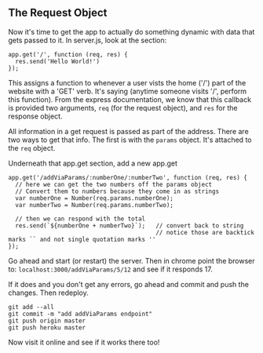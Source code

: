 ## The Request Object

Now it's time to get the app to actually do something dynamic with data that gets passed to it.  In server.js, look at the section:
```
app.get('/', function (req, res) {
  res.send('Hello World!')
});
```

This assigns a function to whenever a user vists the home ('/') part of the website with a 'GET' verb.  It's saying (anytime someone visits '/', perform this function).  From the express documentation, we know that this callback is provided two arguments, `req` (for the request object), and `res` for the response object.

All information in a get request is passed as part of the address.  There are two ways to get that info.  The first is with the `params` object.  It's attached to the `req` object.

Underneath that app.get section, add a new app.get
```
app.get('/addViaParams/:numberOne/:numberTwo', function (req, res) {
  // here we can get the two numbers off the params object
  // Convert them to numbers because they come in as strings
  var numberOne = Number(req.params.numberOne);
  var numberTwo = Number(req.params.numberTwo);

  // then we can respond with the total
  res.send(`${numberOne + numberTwo}`);   // convert back to string
                                          // notice those are backtick marks `` and not single quotation marks ''
});

```

Go ahead and start (or restart) the server.  Then in chrome point the browser to: `localhost:3000/addViaParams/5/12` and see if it responds 17.

If it does and you don't get any errors, go ahead and commit and push the changes. Then redeploy.
```
git add --all
git commit -m "add addViaParams endpoint"
git push origin master
git push heroku master
```

Now visit it online and see if it works there too!